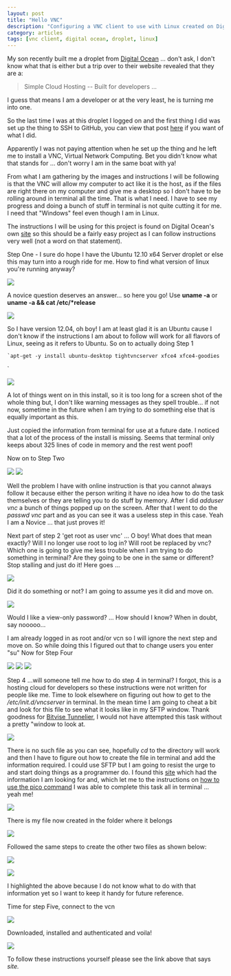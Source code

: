 ```yaml
---
layout: post
title: "Hello VNC"
description: "Configuring a VNC client to use with Linux created on Digital Ocean droplet."
category: articles
tags: [vnc client, digital ocean, droplet, linux]
---
```


My son recently built me a droplet from [Digital Ocean](https://www.digitalocean.com/ "Digital Ocean") ... don't ask, I don't know what that is either but a trip over to their website revealed that they are a:

> Simple Cloud Hosting -- Built for developers ...
 
I guess that means I am a developer or at the very least, he is turning me into one.

So the last time I was at this droplet I logged on and the first thing I did was set up the thing to SSH to GitHub, you can view that post [here](http://tobeannounce.com) if you want of what I did.

Apparently I was not paying attention when he set up the thing and he left me to install a VNC, Virtual Network Computing. Bet you didn't know what that stands for ... don't worry I am in the same boat with ya!

From what I am gathering by the images and instructions I will be following is that the VNC will allow my computer to act like it is the host, as if the files are right there on my computer and give me a desktop so I don't have to be rolling around in terminal all the time. That is what I need. I have to see my progress and doing a bunch of stuff in terminal is not quite cutting it for me. I need that "Windows" feel even though I am in Linux.

The instructions I will be using for this project is found on Digital Ocean's own [site](https://www.digitalocean.com/community/articles/how-to-setup-vnc-for-ubuntu-12) so this should be a fairly easy project as I can follow instructions very well (not a word on that statement).

Step One - I sure do hope I have the Ubuntu 12.10 x64 Server droplet or else this may turn into a rough ride for me. How to find what version of linux you're running anyway?

![](http://i1205.photobucket.com/albums/bb424/cybercorp/GitHub%20Images/2013-10-04_0951_zps88eb4687.png)

A novice question deserves an answer... so here you go! Use **uname -a** or **uname -a && cat /etc/&#42;release** 

![](http://i1205.photobucket.com/albums/bb424/cybercorp/GitHub%20Images/2013-10-04_1017_zps46c8e06d.png)

So I have version 12.04, oh boy! I am at least glad it is an Ubuntu cause I don't know if the instructions I am about to follow will work for all flavors of Linux, seeing as it refers to Ubuntu. So on to actually doing Step 1

    `apt-get -y install ubuntu-desktop tightvncserver xfce4 xfce4-goodies
`

![](http://i1205.photobucket.com/albums/bb424/cybercorp/GitHub%20Images/2013-10-04_1052_zpsd80035c4.png)


A lot of things went on in this install, so it is too long for a screen shot of the whole thing but, I don't like warning messages as they spell trouble... if not now, sometime in the future when I am trying to do something else that is equally important as this.

Just copied the information from terminal for use at a future date. I noticed that a lot of the process of the install is missing. Seems that terminal only keeps about 325 lines of code in memory and the rest went poof!

Now on to Step Two

![](http://i1205.photobucket.com/albums/bb424/cybercorp/GitHub%20Images/2013-10-04_1129_zps81635870.png)
![](http://i1205.photobucket.com/albums/bb424/cybercorp/GitHub%20Images/2013-10-04_1148_zps00469dcd.png)

Well the problem I have with online instruction is that you cannot always follow it because either the person writing it have no idea how to do the task themselves or they are telling you to do stuff by memory. After I did *adduser vnc* a bunch of things popped up on the screen. After that I went to do the *passwd vnc* part and as you can see it was a useless step in this case. Yeah I am a Novice ... that just proves it!

Next part of step 2 'get root as user vnc' ... O boy! What does that mean exactly? Will I no longer use root to log in? Will root be replaced by vnc? Which one is going to give me less trouble when I am trying to do something in terminal? Are they going to be one in the same or different? Stop stalling and just do it! Here goes ...

![](http://i1205.photobucket.com/albums/bb424/cybercorp/GitHub%20Images/2013-10-04_1220_zpsce068ef1.png)

Did it do something or not? I am going to assume yes it did and move on.

![](http://i1205.photobucket.com/albums/bb424/cybercorp/GitHub%20Images/2013-10-04_1230_zps1b60322c.png)

Would I like a view-only password? ... How should I know? When in doubt, say nooooo...

I am already logged in as root and/or vcn so I will ignore the next step and move on. So while doing this I figured out that to change users you enter "su" Now for Step Four

![](http://i1205.photobucket.com/albums/bb424/cybercorp/2013-10-05_0005_zps6f6d869f.png)
![](http://i1205.photobucket.com/albums/bb424/cybercorp/2013-10-05_0037_zps20e2c64b.png)
![](http://i1205.photobucket.com/albums/bb424/cybercorp/2013-10-05_0039_zps0617895d.png)

Step 4 ...will someone tell me how to do step 4 in terminal? I forgot, this is a hosting cloud for developers so these instructions were not written for people like me. Time to look elsewhere on figuring out how to get to the */etc/init.d/vncserver* in terminal. In the mean time I am going to cheat a bit and look for this file to see what it looks like in 
my SFTP window. Thank goodness for [Bitvise Tunnelier](http://www.bitvise.com/tunnelier), I would not have attempted this task without a pretty "window to look at.

![](http://i1205.photobucket.com/albums/bb424/cybercorp/GitHub%20Images/2013-10-04_1648_zpsfbac7e5e.png)

There is no such file as you can see, hopefully *cd* to the directory will work and then I have to figure out how to create the file in terminal and add the information required. I could use SFTP but I am going to resist the urge to and start doing things as a programmer do. I found this [site](http://www.computerhope.com/issues/ch000773.htm) which had the information I am looking for and, which let me to the instructions on [how to use the pico command](http://www.computerhope.com/unix/upico.htm) I was able to complete this task all in terminal ... yeah me!

![](http://i1205.photobucket.com/albums/bb424/cybercorp/GitHub%20Images/2013-10-04_1953_zps4eec8c8c.png)

There is my file now created in the folder where it belongs

![](http://i1205.photobucket.com/albums/bb424/cybercorp/GitHub%20Images/2013-10-04_2000_001_zpsf6e43791.png)

Followed the same steps to create the other two files as shown below:

![](http://i1205.photobucket.com/albums/bb424/cybercorp/GitHub%20Images/2013-10-04_2020_zps0068f1fe.png)

![](http://i1205.photobucket.com/albums/bb424/cybercorp/GitHub%20Images/2013-10-04_2029_zps81487d55.png)

I highlighted the above because I do not know what to do with that information yet so I want to keep it handy for future reference.

Time for step Five, connect to the vcn

![](http://i1205.photobucket.com/albums/bb424/cybercorp/2013-10-05_2234_zps8a12936c.png)

Downloaded, installed and authenticated and voila!

![](http://i1205.photobucket.com/albums/bb424/cybercorp/GitHub%20Images/2013-10-04_2335_zpsda36d12e.png)

To follow these instructions yourself please see the link above that says *site.*










